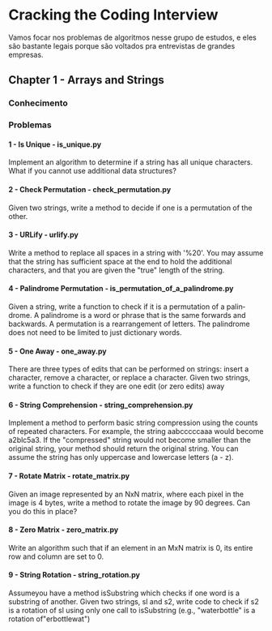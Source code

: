# Cracking the Coding Interview

Vamos focar nos problemas de algoritmos nesse grupo de estudos, e eles são bastante legais porque são voltados pra entrevistas de grandes empresas.


## Chapter 1 - Arrays and Strings

### Conhecimento 

### Problemas

#### 1 - Is Unique - is_unique.py

Implement an algorithm to determine if a string has all unique characters. What if you cannot use additional data structures?

#### 2 - Check Permutation - check_permutation.py

Given two strings, write a method to decide if one is a permutation of the other.

#### 3 - URLify - urlify.py

Write a method to replace all spaces in a string with '%20'. You may assume that the string has sufficient space at the end to hold the additional characters, and that you are given the "true" length of the string. 

#### 4 - Palindrome Permutation - is_permutation_of_a_palindrome.py

Given a string, write a function to check if it is a permutation of a palin­drome. A palindrome is a word or phrase that is the same forwards and backwards. A permutation is a rearrangement of letters. The palindrome does not need to be limited to just dictionary words.

#### 5 - One Away - one_away.py

There are three types of edits that can be performed on strings: insert a character, remove a character, or replace a character. Given two strings, write a function to check if they are one edit (or zero edits) away

#### 6 - String Comprehension - string_comprehension.py

Implement a method to perform basic string compression using the counts of repeated characters. For example, the string aabcccccaaa would become a2blc5a3. If the "compressed" string would not become smaller than the original string, your method should return the original string. You can assume the string has only uppercase and lowercase letters (a - z).

#### 7 - Rotate Matrix - rotate_matrix.py

Given an image represented by an NxN matrix, where each pixel in the image is 4 bytes, write a method to rotate the image by 90 degrees. Can you do this in place?

#### 8 - Zero Matrix - zero_matrix.py

Write an algorithm such that if an element in an MxN matrix is 0, its entire row and column are set to 0.

#### 9 - String Rotation - string_rotation.py

Assumeyou have a method isSubstring which checks if one word is a substring of another. Given two strings, sl and s2, write code to check if s2 is a rotation of sl using only one call to isSubstring (e.g., "waterbottle" is a rotation of"erbottlewat")